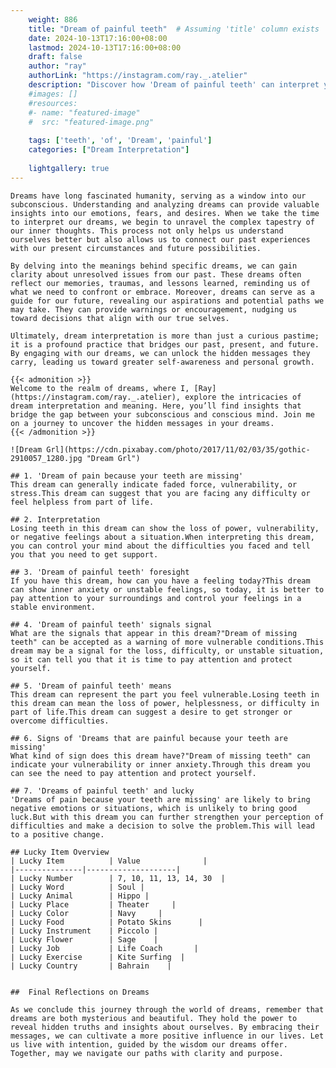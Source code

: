 ```yaml
---
    weight: 886
    title: "Dream of painful teeth"  # Assuming 'title' column exists
    date: 2024-10-13T17:16:00+08:00
    lastmod: 2024-10-13T17:16:00+08:00
    draft: false
    author: "ray"
    authorLink: "https://instagram.com/ray._.atelier"
    description: "Discover how 'Dream of painful teeth' can interpret your future and uncover its significant meanings in your life."
    #images: []
    #resources:
    #- name: "featured-image"
    #  src: "featured-image.png"
    
    tags: ['teeth', 'of', 'Dream', 'painful']
    categories: ["Dream Interpretation"]
    
    lightgallery: true
---
```

    
    Dreams have long fascinated humanity, serving as a window into our subconscious. Understanding and analyzing dreams can provide valuable insights into our emotions, fears, and desires. When we take the time to interpret our dreams, we begin to unravel the complex tapestry of our inner thoughts. This process not only helps us understand ourselves better but also allows us to connect our past experiences with our present circumstances and future possibilities.
    
    By delving into the meanings behind specific dreams, we can gain clarity about unresolved issues from our past. These dreams often reflect our memories, traumas, and lessons learned, reminding us of what we need to confront or embrace. Moreover, dreams can serve as a guide for our future, revealing our aspirations and potential paths we may take. They can provide warnings or encouragement, nudging us toward decisions that align with our true selves.
    
    Ultimately, dream interpretation is more than just a curious pastime; it is a profound practice that bridges our past, present, and future. By engaging with our dreams, we can unlock the hidden messages they carry, leading us toward greater self-awareness and personal growth.
    
    {{< admonition >}}
    Welcome to the realm of dreams, where I, [Ray](https://instagram.com/ray._.atelier), explore the intricacies of dream interpretation and meaning. Here, you’ll find insights that bridge the gap between your subconscious and conscious mind. Join me on a journey to uncover the hidden messages in your dreams.
    {{< /admonition >}}
    
    ![Dream Grl](https://cdn.pixabay.com/photo/2017/11/02/03/35/gothic-2910057_1280.jpg "Dream Grl")
    
    ## 1. 'Dream of pain because your teeth are missing'
    This dream can generally indicate faded force, vulnerability, or stress.This dream can suggest that you are facing any difficulty or feel helpless from part of life.
    
    ## 2. Interpretation
    Losing teeth in this dream can show the loss of power, vulnerability, or negative feelings about a situation.When interpreting this dream, you can control your mind about the difficulties you faced and tell you that you need to get support.
    
    ## 3. 'Dream of painful teeth' foresight
    If you have this dream, how can you have a feeling today?This dream can show inner anxiety or unstable feelings, so today, it is better to pay attention to your surroundings and control your feelings in a stable environment.
    
    ## 4. 'Dream of painful teeth' signals signal
    What are the signals that appear in this dream?"Dream of missing teeth" can be accepted as a warning of more vulnerable conditions.This dream may be a signal for the loss, difficulty, or unstable situation, so it can tell you that it is time to pay attention and protect yourself.
    
    ## 5. 'Dream of painful teeth' means
    This dream can represent the part you feel vulnerable.Losing teeth in this dream can mean the loss of power, helplessness, or difficulty in part of life.This dream can suggest a desire to get stronger or overcome difficulties.
    
    ## 6. Signs of 'Dreams that are painful because your teeth are missing'
    What kind of sign does this dream have?"Dream of missing teeth" can indicate your vulnerability or inner anxiety.Through this dream you can see the need to pay attention and protect yourself.
    
    ## 7. 'Dreams of painful teeth' and lucky
    'Dreams of pain because your teeth are missing' are likely to bring negative emotions or situations, which is unlikely to bring good luck.But with this dream you can further strengthen your perception of difficulties and make a decision to solve the problem.This will lead to a positive change.
    
    ## Lucky Item Overview
    | Lucky Item          | Value              |
    |---------------|--------------------|
    | Lucky Number        | 7, 10, 11, 13, 14, 30  |
    | Lucky Word          | Soul |
    | Lucky Animal        | Hippo |
    | Lucky Place         | Theater     |
    | Lucky Color         | Navy     |
    | Lucky Food          | Potato Skins      |
    | Lucky Instrument    | Piccolo |
    | Lucky Flower        | Sage    |
    | Lucky Job           | Life Coach       |
    | Lucky Exercise      | Kite Surfing  |
    | Lucky Country       | Bahrain    |
    
    
    ##  Final Reflections on Dreams
    
    As we conclude this journey through the world of dreams, remember that dreams are both mysterious and beautiful. They hold the power to reveal hidden truths and insights about ourselves. By embracing their messages, we can cultivate a more positive influence in our lives. Let us live with intention, guided by the wisdom our dreams offer. Together, may we navigate our paths with clarity and purpose.
    